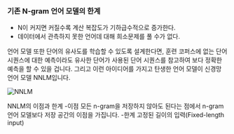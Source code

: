  ### 기존 N-gram 언어 모델의 한계
 - N이 커지면 커질수록 계산 복잡도가 기하급수적으로 증가한다.
 - 데이터에서 관측하지 못한 언어데 대해 희소문제를 풀 수가 없다. 
 
 언어 모델 또한 단어의 유사도를 학습할 수 있도록 설계한다면, 훈련 
 코퍼스에 없는 단어 시퀀스에 대한 예측이라도 유사한 단어가 사용된 단어 시퀀스를 참고하여 보다 정확한 예측을 할 수 있을 겁니다. 
 그리고 이런 아이디어를 가지고 탄생한 언어 모델이 신경망 언어 모델 NNLM입니다.
 
 
 ![NNLM](https://wikidocs.net/images/page/45609/nnlm5_final.PNG)
 
 
 
NNLM의 이점과 한계
 -이점
 모든 n-gram을 저장하지 않아도 된다는 점에서 n-gram 언어 모델보다 저장 공간의 이점을 가집니다.
 -한계
 고정된 길이의 입력(Fixed-length input)
 
 
